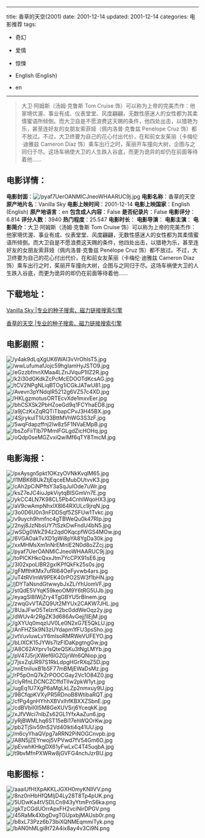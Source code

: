
---
title: 香草的天空(2001)
date: 2001-12-14
updated: 2001-12-14
categories: 电影推荐
tags:
- 奇幻
- 爱情
- 惊悚

- English (English)
- en
---


> 大卫·阿姆斯（汤姆·克鲁斯 Tom Cruise 饰）可以称为上帝的完美杰作：他家境优渥、事业有成、仪表堂堂、风度翩翩，无数性感迷人的女性都为其柔情蜜语所倾倒。而大卫自是不愿浪费这天赐的条件，他四处出击，以猎艳为乐，甚至连好友的女朋友索菲娅（佩内洛普·克鲁兹 Penélope Cruz 饰）都不放过。不过，大卫终要为自己的花心付出代价，在和前女友茱丽（卡梅伦·迪雅兹 Cameron Diaz 饰）乘车出行之时，茱丽开车撞向大树，企图与之同归于尽。这场车祸使大卫的人生跌入谷底，而更为诡异的却仍在前面等待着他……

## **电影详情**：

**电影封面**：<img src="https://image.tmdb.org/t/p/w200/pyaf7UerOANMlCJneoWHAARUC9j.jpg" alt="/pyaf7UerOANMlCJneoWHAARUC9j.jpg" title="/pyaf7UerOANMlCJneoWHAARUC9j.jpg">
**电影名称**：香草的天空
**原产地片名**：Vanilla Sky
**电影上映时间**：2001-12-14
**电影上映国家**：English (English)
**原产地语言**：en
**包含成人内容**：False
**是否纪录片**：False
**电影评分**：6.814
**评分人数**：3940
**热门程度**：25.547
**电影时长**：
**电影导演**：
**电影主演**：
**电影简介**：大卫·阿姆斯（汤姆·克鲁斯 Tom Cruise 饰）可以称为上帝的完美杰作：他家境优渥、事业有成、仪表堂堂、风度翩翩，无数性感迷人的女性都为其柔情蜜语所倾倒。而大卫自是不愿浪费这天赐的条件，他四处出击，以猎艳为乐，甚至连好友的女朋友索菲娅（佩内洛普·克鲁兹 Penélope Cruz 饰）都不放过。不过，大卫终要为自己的花心付出代价，在和前女友茱丽（卡梅伦·迪雅兹 Cameron Diaz 饰）乘车出行之时，茱丽开车撞向大树，企图与之同归于尽。这场车祸使大卫的人生跌入谷底，而更为诡异的却仍在前面等待着他……

## **下载地址**：
[Vanilla Sky |专业的种子搜索、磁力链接搜索引擎](https://movie.amd794.com:2083/?search=Vanilla%20Sky&ordering=&mode=match_phrase&page_size=10&page=1)

[香草的天空 |专业的种子搜索、磁力链接搜索引擎](https://movie.amd794.com:2083/?search=%E9%A6%99%E8%8D%89%E7%9A%84%E5%A4%A9%E7%A9%BA&ordering=&mode=match_phrase&page_size=10&page=1)
 

## **电影剧照**：
<img src="https://image.tmdb.org/t/p/original/y4ak9dLqXgUK6WAI3vVrOhIsT5.jpg" alt="/y4ak9dLqXgUK6WAI3vVrOhIsT5.jpg" title="/y4ak9dLqXgUK6WAI3vVrOhIsT5.jpg"><img src="https://image.tmdb.org/t/p/original/wwLufumafJojc59hgIamHyJSTO9.jpg" alt="/wwLufumafJojc59hgIamHyJSTO9.jpg" title="/wwLufumafJojc59hgIamHyJSTO9.jpg"><img src="https://image.tmdb.org/t/p/original/eGzzbfmnXMaa4LZnJVquP1llZ2R.jpg" alt="/eGzzbfmnXMaa4LZnJVquP1llZ2R.jpg" title="/eGzzbfmnXMaa4LZnJVquP1llZ2R.jpg"><img src="https://image.tmdb.org/t/p/original/k2i30dGKdkZcPcMcEDOOTdKcsAG.jpg" alt="/k2i30dGKdkZcPcMcEDOOTdKcsAG.jpg" title="/k2i30dGKdkZcPcMcEDOOTdKcsAG.jpg"><img src="https://image.tmdb.org/t/p/original/tCV2NPgNLiqBTOg1iCGkJATwU81.jpg" alt="/tCV2NPgNLiqBTOg1iCGkJATwU81.jpg" title="/tCV2NPgNLiqBTOg1iCGkJATwU81.jpg"><img src="https://image.tmdb.org/t/p/original/Avevn3pYNdqlR5212g6VZ57c4XD.jpg" alt="/Avevn3pYNdqlR5212g6VZ57c4XD.jpg" title="/Avevn3pYNdqlR5212g6VZ57c4XD.jpg"><img src="https://image.tmdb.org/t/p/original/HKLgzmotusORTEcvXde1mxvEer.jpg" alt="/HKLgzmotusORTEcvXde1mxvEer.jpg" title="/HKLgzmotusORTEcvXde1mxvEer.jpg"><img src="https://image.tmdb.org/t/p/original/bhCSXSk2PbHZoeGd9q1FCYhaED8.jpg" alt="/bhCSXSk2PbHZoeGd9q1FCYhaED8.jpg" title="/bhCSXSk2PbHZoeGd9q1FCYhaED8.jpg"><img src="https://image.tmdb.org/t/p/original/a9jCzKxZqRQTiTbapCPvJ3H45BX.jpg" alt="/a9jCzKxZqRQTiTbapCPvJ3H45BX.jpg" title="/a9jCzKxZqRQTiTbapCPvJ3H45BX.jpg"><img src="https://image.tmdb.org/t/p/original/4SjrykulT1iU33BttMVhWG3S3zF.jpg" alt="/4SjrykulT1iU33BttMVhWG3S3zF.jpg" title="/4SjrykulT1iU33BttMVhWG3S3zF.jpg"><img src="https://image.tmdb.org/t/p/original/5wqFdapzffnj2Iw8z5F1NVaEMpB.jpg" alt="/5wqFdapzffnj2Iw8z5F1NVaEMpB.jpg" title="/5wqFdapzffnj2Iw8z5F1NVaEMpB.jpg"><img src="https://image.tmdb.org/t/p/original/bsZoFiiTIb7PMmlFGLgdZicHOHq.jpg" alt="/bsZoFiiTIb7PMmlFGLgdZicHOHq.jpg" title="/bsZoFiiTIb7PMmlFGLgdZicHOHq.jpg"><img src="https://image.tmdb.org/t/p/original/oQdp0seMGZvxiQwIMf6qTY8TmcM.jpg" alt="/oQdp0seMGZvxiQwIMf6qTY8TmcM.jpg" title="/oQdp0seMGZvxiQwIMf6qTY8TmcM.jpg">

## **电影海报**：
<img src="https://image.tmdb.org/t/p/original/pxAysgn5pkt1OKzyOVNkKvqlM65.jpg" alt="/pxAysgn5pkt1OKzyOVNkKvqlM65.jpg" title="/pxAysgn5pkt1OKzyOVNkKvqlM65.jpg"><img src="https://image.tmdb.org/t/p/original/l1MBK6BUkZtjEqceEMubDUtvvK3.jpg" alt="/l1MBK6BUkZtjEqceEMubDUtvvK3.jpg" title="/l1MBK6BUkZtjEqceEMubDUtvvK3.jpg"><img src="https://image.tmdb.org/t/p/original/cAh2pCiNPftsY3aSqJuIOde7uWr.jpg" alt="/cAh2pCiNPftsY3aSqJuIOde7uWr.jpg" title="/cAh2pCiNPftsY3aSqJuIOde7uWr.jpg"><img src="https://image.tmdb.org/t/p/original/ksZ7eJC4iuJpkViytqBISGmVn7E.jpg" alt="/ksZ7eJC4iuJpkViytqBISGmVn7E.jpg" title="/ksZ7eJC4iuJpkViytqBISGmVn7E.jpg"><img src="https://image.tmdb.org/t/p/original/ykCC4LN7K98CL5Pb4CnhIWqoHX3.jpg" alt="/ykCC4LN7K98CL5Pb4CnhIWqoHX3.jpg" title="/ykCC4LN7K98CL5Pb4CnhIWqoHX3.jpg"><img src="https://image.tmdb.org/t/p/original/aV9cwAmpNhxlX8l64RXULc9jrqN.jpg" alt="/aV9cwAmpNhxlX8l64RXULc9jrqN.jpg" title="/aV9cwAmpNhxlX8l64RXULc9jrqN.jpg"><img src="https://image.tmdb.org/t/p/original/3o0D6U0n3nFDDSqf5ZSFUw1Tvkc.jpg" alt="/3o0D6U0n3nFDDSqf5ZSFUw1Tvkc.jpg" title="/3o0D6U0n3nFDDSqf5ZSFUw1Tvkc.jpg"><img src="https://image.tmdb.org/t/p/original/v9uych9hmfnc4gTBWeQu0k47RIp.jpg" alt="/v9uych9hmfnc4gTBWeQu0k47RIp.jpg" title="/v9uych9hmfnc4gTBWeQu0k47RIp.jpg"><img src="https://image.tmdb.org/t/p/original/2nyj8JzNbsUY7tSzkDwFndU4bN5.jpg" alt="/2nyj8JzNbsUY7tSzkDwFndU4bN5.jpg" title="/2nyj8JzNbsUY7tSzkDwFndU4bN5.jpg"><img src="https://image.tmdb.org/t/p/original/wSDg0WkZ94z2qdOKqcpfWGS4MOw.jpg" alt="/wSDg0WkZ94z2qdOKqcpfWGS4MOw.jpg" title="/wSDg0WkZ94z2qdOKqcpfWGS4MOw.jpg"><img src="https://image.tmdb.org/t/p/original/6VGAOakTvXD1gWi8pYA8YgDa30k.jpg" alt="/6VGAOakTvXD1gWi8pYA8YgDa30k.jpg" title="/6VGAOakTvXD1gWi8pYA8YgDa30k.jpg"><img src="https://image.tmdb.org/t/p/original/xxMHMsXm1nNrEMnIE2N0d8oZZcj.jpg" alt="/xxMHMsXm1nNrEMnIE2N0d8oZZcj.jpg" title="/xxMHMsXm1nNrEMnIE2N0d8oZZcj.jpg"><img src="https://image.tmdb.org/t/p/original/pyaf7UerOANMlCJneoWHAARUC9j.jpg" alt="/pyaf7UerOANMlCJneoWHAARUC9j.jpg" title="/pyaf7UerOANMlCJneoWHAARUC9j.jpg"><img src="https://image.tmdb.org/t/p/original/toPICKHkcQxxJtm7YcCPX91sE6.jpg" alt="/toPICKHkcQxxJtm7YcCPX91sE6.jpg" title="/toPICKHkcQxxJtm7YcCPX91sE6.jpg"><img src="https://image.tmdb.org/t/p/original/3I02xpoLlBR2gxlKPfQkFk25s0s.jpg" alt="/3I02xpoLlBR2gxlKPfQkFk25s0s.jpg" title="/3I02xpoLlBR2gxlKPfQkFk25s0s.jpg"><img src="https://image.tmdb.org/t/p/original/gFMfthKMx7ufRl64OeFyvwb4ars.jpg" alt="/gFMfthKMx7ufRl64OeFyvwb4ars.jpg" title="/gFMfthKMx7ufRl64OeFyvwb4ars.jpg"><img src="https://image.tmdb.org/t/p/original/uT4tRVlmW9PEK40rPO2SW3f1bHN.jpg" alt="/uT4tRVlmW9PEK40rPO2SW3f1bHN.jpg" title="/uT4tRVlmW9PEK40rPO2SW3f1bHN.jpg"><img src="https://image.tmdb.org/t/p/original/jDYTaNsndGtwwybJxZLiYhUomVF.jpg" alt="/jDYTaNsndGtwwybJxZLiYhUomVF.jpg" title="/jDYTaNsndGtwwybJxZLiYhUomVF.jpg"><img src="https://image.tmdb.org/t/p/original/stQdE5VYqK59keoOM9Y6tRG5UJb.jpg" alt="/stQdE5VYqK59keoOM9Y6tRG5UJb.jpg" title="/stQdE5VYqK59keoOM9Y6tRG5UJb.jpg"><img src="https://image.tmdb.org/t/p/original/eyagSl8lWjZry4TgGBYU5rBlnem.jpg" alt="/eyagSl8lWjZry4TgGBYU5rBlnem.jpg" title="/eyagSl8lWjZry4TgGBYU5rBlnem.jpg"><img src="https://image.tmdb.org/t/p/original/zwqGvVTAZQ9Ut2MYUx2CAKW7JHL.jpg" alt="/zwqGvVTAZQ9Ut2MYUx2CAKW7JHL.jpg" title="/zwqGvVTAZQ9Ut2MYUx2CAKW7JHL.jpg"><img src="https://image.tmdb.org/t/p/original/8UaJFwO5TeIzrK2bc0ddWeOqz2y.jpg" alt="/8UaJFwO5TeIzrK2bc0ddWeOqz2y.jpg" title="/8UaJFwO5TeIzrK2bc0ddWeOqz2y.jpg"><img src="https://image.tmdb.org/t/p/original/dWUv4r2RgZK3d686AvGejj1IEjM.jpg" alt="/dWUv4r2RgZK3d686AvGejj1IEjM.jpg" title="/dWUv4r2RgZK3d686AvGejj1IEjM.jpg"><img src="https://image.tmdb.org/t/p/original/gXYUq0mqzlJV0Le0N2xG7E5QkLU.jpg" alt="/gXYUq0mqzlJV0Le0N2xG7E5QkLU.jpg" title="/gXYUq0mqzlJV0Le0N2xG7E5QkLU.jpg"><img src="https://image.tmdb.org/t/p/original/AnFHZSk9N3zUYdapm1fFU3psSho.jpg" alt="/AnFHZSk9N3zUYdapm1fFU3psSho.jpg" title="/AnFHZSk9N3zUYdapm1fFU3psSho.jpg"><img src="https://image.tmdb.org/t/p/original/vtVuvluwLvY6mlsoRMRWeVUFEYO.jpg" alt="/vtVuvluwLvY6mlsoRMRWeVUFEYO.jpg" title="/vtVuvluwLvY6mlsoRMRWeVUFEYO.jpg"><img src="https://image.tmdb.org/t/p/original/bLIXCK15JYWs7IzFIDaKpgtngGw.jpg" alt="/bLIXCK15JYWs7IzFIDaKpgtngGw.jpg" title="/bLIXCK15JYWs7IzFIDaKpgtngGw.jpg"><img src="https://image.tmdb.org/t/p/original/A8C62AYprv1sQteQSKu3tNgLMYb.jpg" alt="/A8C62AYprv1sQteQSKu3tNgLMYb.jpg" title="/A8C62AYprv1sQteQSKu3tNgLMYb.jpg"><img src="https://image.tmdb.org/t/p/original/pV47J5rjXWef6IGZGjrWn6QNiop.jpg" alt="/pV47J5rjXWef6IGZGjrWn6QNiop.jpg" title="/pV47J5rjXWef6IGZGjrWn6QNiop.jpg"><img src="https://image.tmdb.org/t/p/original/7jsxZqUR97S1RkLdpgHGrRXqZ5D.jpg" alt="/7jsxZqUR97S1RkLdpgHGrRXqZ5D.jpg" title="/7jsxZqUR97S1RkLdpgHGrRXqZ5D.jpg"><img src="https://image.tmdb.org/t/p/original/nnEtniIuxB1bSF77mBMjEWaDsMz.jpg" alt="/nnEtniIuxB1bSF77mBMjEWaDsMz.jpg" title="/nnEtniIuxB1bSF77mBMjEWaDsMz.jpg"><img src="https://image.tmdb.org/t/p/original/rP5pOnQ7kZrPOOCGay2Vc1O84Z0.jpg" alt="/rP5pOnQ7kZrPOOCGay2Vc1O84Z0.jpg" title="/rP5pOnQ7kZrPOOCGay2Vc1O84Z0.jpg"><img src="https://image.tmdb.org/t/p/original/cIyRfnLDCNCZCffdTlIw2pkW1yt.jpg" alt="/cIyRfnLDCNCZCffdTlIw2pkW1yt.jpg" title="/cIyRfnLDCNCZCffdTlIw2pkW1yt.jpg"><img src="https://image.tmdb.org/t/p/original/ugEq1U7XgP6aMgLkLZp2nmxuy9U.jpg" alt="/ugEq1U7XgP6aMgLkLZp2nmxuy9U.jpg" title="/ugEq1U7XgP6aMgLkLZp2nmxuy9U.jpg"><img src="https://image.tmdb.org/t/p/original/98CfqpKVXyPR5RDnoB8WtibaRQT.jpg" alt="/98CfqpKVXyPR5RDnoB8WtibaRQT.jpg" title="/98CfqpKVXyPR5RDnoB8WtibaRQT.jpg"><img src="https://image.tmdb.org/t/p/original/cfPg4gnHYhhXBVxIhfKBXXZSbnE.jpg" alt="/cfPg4gnHYhhXBVxIhfKBXXZSbnE.jpg" title="/cfPg4gnHYhhXBVxIhfKBXXZSbnE.jpg"><img src="https://image.tmdb.org/t/p/original/cdBVbiI0l5M8GeXUVSrj6YceqkK.jpg" alt="/cdBVbiI0l5M8GeXUVSrj6YceqkK.jpg" title="/cdBVbiI0l5M8GeXUVSrj6YceqkK.jpg"><img src="https://image.tmdb.org/t/p/original/xJfVWci7nIbZs62GL1YfxAaZun6.jpg" alt="/xJfVWci7nIbZs62GL1YfxAaZun6.jpg" title="/xJfVWci7nIbZs62GL1YfxAaZun6.jpg"><img src="https://image.tmdb.org/t/p/original/yRjBWMLhq6ST15eBi17ehWQOrKw.jpg" alt="/yRjBWMLhq6ST15eBi17ehWQOrKw.jpg" title="/yRjBWMLhq6ST15eBi17ehWQOrKw.jpg"><img src="https://image.tmdb.org/t/p/original/pb2TjSiv59nS2Vd40lkti4q41UU.jpg" alt="/pb2TjSiv59nS2Vd40lkti4q41UU.jpg" title="/pb2TjSiv59nS2Vd40lkti4q41UU.jpg"><img src="https://image.tmdb.org/t/p/original/m6cyYhaQVpg7aRRN2PiNOGCnvpb.jpg" alt="/m6cyYhaQVpg7aRRN2PiNOGCnvpb.jpg" title="/m6cyYhaQVpg7aRRN2PiNOGCnvpb.jpg"><img src="https://image.tmdb.org/t/p/original/A8N5jZEYrwoj5VPVwd7fV54Gm6O.jpg" alt="/A8N5jZEYrwoj5VPVwd7fV54Gm6O.jpg" title="/A8N5jZEYrwoj5VPVwd7fV54Gm6O.jpg"><img src="https://image.tmdb.org/t/p/original/pEvwhKHkgDX61yFwLxC4T45uqbA.jpg" alt="/pEvwhKHkgDX61yFwLxC4T45uqbA.jpg" title="/pEvwhKHkgDX61yFwLxC4T45uqbA.jpg"><img src="https://image.tmdb.org/t/p/original/t9bvMfnPXWRw8jGVFG4nchJzrBU.jpg" alt="/t9bvMfnPXWRw8jGVFG4nchJzrBU.jpg" title="/t9bvMfnPXWRw8jGVFG4nchJzrBU.jpg">

## **电影图标**：
<img src="https://image.tmdb.org/t/p/original/aaaiUfHtXpAKKLJGXH0myKNlIVV.png" alt="/aaaiUfHtXpAKKLJGXH0myKNlIVV.png" title="/aaaiUfHtXpAKKLJGXH0myKNlIVV.png"><img src="https://image.tmdb.org/t/p/original/8nz0nHbHfQMIjD4Ly28T8Tp4pUK.png" alt="/8nz0nHbHfQMIjD4Ly28T8Tp4pUK.png" title="/8nz0nHbHfQMIjD4Ly28T8Tp4pUK.png"><img src="https://image.tmdb.org/t/p/original/5UDwKa4tVSDLCn943yYtmPnS6ka.png" alt="/5UDwKa4tVSDLCn943yYtmPnS6ka.png" title="/5UDwKa4tVSDLCn943yYtmPnS6ka.png"><img src="https://image.tmdb.org/t/p/original/gkTzCGdUOrrApxFH2vciNirDPGV.png" alt="/gkTzCGdUOrrApxFH2vciNirDPGV.png" title="/gkTzCGdUOrrApxFH2vciNirDPGV.png"><img src="https://image.tmdb.org/t/p/original/45RaMk4XbgDvgTGUpxbjMAUsb0r.png" alt="/45RaMk4XbgDvgTGUpxbjMAUsb0r.png" title="/45RaMk4XbgDvgTGUpxbjMAUsb0r.png"><img src="https://image.tmdb.org/t/p/original/b8xL73Pzz6b73biXQNMEqmmiTyk.png" alt="/b8xL73Pzz6b73biXQNMEqmmiTyk.png" title="/b8xL73Pzz6b73biXQNMEqmmiTyk.png"><img src="https://image.tmdb.org/t/p/original/bAN0hMLgi8t72A4ix8ay4v3Ci9N.png" alt="/bAN0hMLgi8t72A4ix8ay4v3Ci9N.png" title="/bAN0hMLgi8t72A4ix8ay4v3Ci9N.png">
